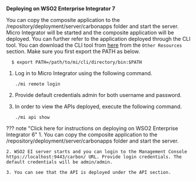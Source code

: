 **Deploying on WSO2 Enterprise Integrator 7**

You can copy the composite application to the <PRODUCT-HOME>/repository/deployment/server/carbonapps folder and start the server. Micro Integrator will be started and the composite application will be deployed. You can further refer to the application deployed through the CLI tool. You can download the CLI tool from [here](https://wso2.com/integration/micro-integrator/) from the `Other Resources` section. Make sure you first export the PATH as below.

  ```
    $ export PATH=/path/to/mi/cli/directory/bin:$PATH
  ```

1. Log in to Micro Integrator using the following command.

    ```
    ./mi remote login
    ```

2. Provide default credentials admin for both username and password.
3. In order to view the APIs deployed, execute the following command.

    ```
    ./mi api show
    ```

??? note "Click here for instructions on deploying on WSO2 Enterprise Integrator 6"
    1. You can copy the composite application to the <PRODUCT-HOME>/repository/deployment/server/carbonapps folder and start the server. 

    2. WSO2 EI server starts and you can login to the Management Console https://localhost:9443/carbon/ URL. Provide login credentials. The default credentials will be admin/admin. 

    3. You can see that the API is deployed under the API section. 